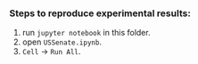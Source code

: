 ### Steps to reproduce experimental results: 

1. run `jupyter notebook` in this folder.
2. open `USSenate.ipynb`.
2. `Cell` -> `Run All`.